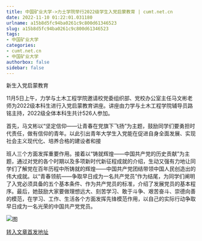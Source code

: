 ```yaml
---
title: 中国矿业大学->力土学院举行2022级学生入党启蒙教育 | cumt.net.cn
date: 2022-11-10 01:22:01.031180
urlname: a15b8d5fc94ba0261c9c800d61346523
slug: a15b8d5fc94ba0261c9c800d61346523
tags: 
- 中国矿业大学
categories:
- cumt.net.cn
- 中国矿业大学
authorbox: false
sidebar: false
---
```

新生入党启蒙教育

11月5日上午，力学与土木工程学院邀请校党委组织部、党校办公室主任马文彬老师为2022级本科生进行入党启蒙教育讲座。讲座由力学与土木工程学院辅导员路铭主持，2022级全体本科生共计526人参加。

首先，马文彬以“坚定信仰——让青春在党旗下飞扬”为主题，鼓励同学们要勇担时代责任，做有信仰的青年。以此引出青年大学生入党能在促进自身全面发展、实现社会主义现代化、培养合格的建设者和接
<!--more-->
班人三个方面发挥重要作用。接着以“铸就辉煌——中国共产党的历史贡献”为主题，通过对党的各个时期以及多项新时代新征程成就的介绍，生动又强有力地让同学们了解党在百年历程中所铸就的辉煌——中国共产党团结带领中国人民创造出的伟大成就。以“青春领航——争取早日成为一名共产党员”作为结尾，为同学们阐明了入党必须具备的五个基本条件、作为共产党员的标准，介绍了发展党员的基本程序。最后，她鼓励大家要做理想远大、刻苦学习、敢于斗争、艰苦奋斗、崇德向善的模范，在学习、工作、生活各个方面发挥先锋模范作用，以自己的实际行动争取早日成为一名光荣的中国共产党党员。

![图](http://xwzx.cumt.edu.cn/_upload/article/images/7e/28/b478410347f4a344ffd9232040b7/191f7adf-a871-468a-93ed-b026551a5e97.png)

[转入文章首发地址](http://xwzx.cumt.edu.cn/b5/bd/c523a636349/page.htm)